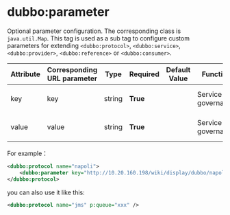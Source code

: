 # dubbo:parameter

Optional parameter configuration. The corresponding class is `java.util.Map`. This tag is used as a sub tag to configure custom parameters for extending `<dubbo:protocol>`, `<dubbo:service>`, `<dubbo:provider>`, `<dubbo:reference>` or `<dubbo:consumer>`.

| Attribute | Corresponding URL parameter | Type   | Required    | Default Value | Function           | Description             | Compatibility |
| --------- | --------------------------- | ------ | ----------- | ------------- | ------------------ | ----------------------- | ------------- |
| key       | key                         | string | <b>True</b> |               | Service governance | routing parameter key   | Above 2.0.0   |
| value     | value                       | string | <b>True</b> |               | Service governance | routing parameter value | Above 2.0.0   |

For example：

```xml
<dubbo:protocol name="napoli">
    <dubbo:parameter key="http://10.20.160.198/wiki/display/dubbo/napoli.queue.name" value="xxx" />
</dubbo:protocol>
```

you can also use it like this: 

```xml
<dubbo:protocol name="jms" p:queue="xxx" />
```

